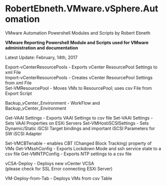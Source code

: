 # RobertEbneth.VMware.vSphere.Automation
VMware Automation Powershell Modules and Scripts by Robert Ebneth

**VMware Reporting Powershell Module and Scripts
used for VMware administration and documentation**

Latest Update: February, 14th, 2017

Export-vCenterResourcePools		- Exports vCenter ResourcePool Settings to xml File  
Import-vCenterResourcePools		- Creates vCenter ResourcePool Settings from xml File  
Set-VMResourcePool				- Moves VMs to ResourcePool; uses csv File from Export Script  

Backup_vCenter_Environment		- WorkFlow and Backup_vCenter_Environment  

Get-VAAI Settings				- Exports VAAI Settings to csv file
Set-VAAI Settings				- Sets VAAI Properties on ESXi Servers
Set-VMHostiSCSISettings			- Sets Dynamic/Static iSCSI Target bindings and important iSCSI Parameters for SW iSCSI Adapter  

Set-VMCBTenable					- enables CBT (Changed Block Tracking) property of VMs
Get-VMsshConfig					- Exports Lockdown Mode and ssh service state to a csv file
Get-VMNTPConfig					- Exports NTP settings to a csv file

vCSA-Deploy						- Deploys new vCenter VCSA  
								  (please check for SSL Error connecting ESXi Server)  

VM-Deploy-from-Tab				- Deploys VMs from csv Table  